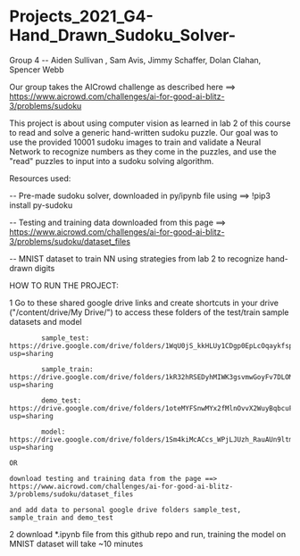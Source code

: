 # Projects_2021_G4-Hand_Drawn_Sudoku_Solver-
Group 4 -- Aiden Sullivan , Sam Avis, Jimmy Schaffer, Dolan Clahan, Spencer Webb

Our group takes the AICrowd challenge as described here ==> https://www.aicrowd.com/challenges/ai-for-good-ai-blitz-3/problems/sudoku

This project is about using computer vision as learned in lab 2 of this course to read and solve a generic hand-written sudoku puzzle.
Our goal was to use the provided 10001 sudoku images to train and validate a Neural Network to recognize numbers as they come in the puzzles, and use the "read" puzzles 
to input into a sudoku solving algorithm.

Resources used:

-- Pre-made sudoku solver, downloaded in py/ipynb file using ==> !pip3 install py-sudoku

-- Testing and training data downloaded from this page ==> https://www.aicrowd.com/challenges/ai-for-good-ai-blitz-3/problems/sudoku/dataset_files

-- MNIST dataset to train NN using strategies from lab 2 to recognize hand-drawn digits
     
HOW TO RUN THE PROJECT:

1   Go to these shared google drive links and create shortcuts in your drive ("/content/drive/My Drive/<file>") to access these folders of the test/train sample datasets and model 
     
            sample_test: https://drive.google.com/drive/folders/1WqU0jS_kkHLUy1CDgp0EpLcOqaykfspS?usp=sharing
     
            sample_train: https://drive.google.com/drive/folders/1kR32hRSEDyhMIWK3gsvmwGoyFv7DLOMq?usp=sharing
     
            demo_test: https://drive.google.com/drive/folders/1oteMYFSnwMYx2fMlnOvvX2WuyBqbcuF0?usp=sharing 
              
            model: https://drive.google.com/drive/folders/1Sm4kiMcACcs_WPjLJUzh_RauAUn9ltm-?usp=sharing
     
    OR
     
    download testing and training data from the page ==> https://www.aicrowd.com/challenges/ai-for-good-ai-blitz-3/problems/sudoku/dataset_files
     
    and add data to personal google drive folders sample_test, sample_train and demo_test
     
2   download \*.ipynb file from this github repo and run, training the model on MNIST dataset will take ~10 minutes

